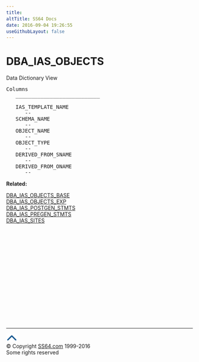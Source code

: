 ```yaml
---
title:
altTitle: SS64 Docs
date: 2016-09-04 19:26:55
useGithubLayout: false
---
```

<!-- #BeginLibraryItem "/Library/head_orad.lbi" --><!-- #EndLibraryItem --><h1>DBA_IAS_OBJECTS </h1><p> Data Dictionary View </p> 
 
<pre>Columns
   ___________________________
 
   IAS_TEMPLATE_NAME
      --
   SCHEMA_NAME
      --
   OBJECT_NAME
      --
   OBJECT_TYPE
      --
   DERIVED_FROM_SNAME
      --
   DERIVED_FROM_ONAME
      --</pre>
<p><b>Related:</b></p>
<p><a href="DBA_IAS_OBJECTS_BASE.html">DBA_IAS_OBJECTS_BASE</a><br>
<a href="DBA_IAS_OBJECTS_EXP.html">DBA_IAS_OBJECTS_EXP</a><br> 
<a href="DBA_IAS_POSTGEN_STMTS.html">DBA_IAS_POSTGEN_STMTS</a><br> 
<a href="DBA_IAS_PREGEN_STMTS.html">DBA_IAS_PREGEN_STMTS</a> <br>
<a href="DBA_IAS_SITES.html">DBA_IAS_SITES</a></p><!-- #BeginLibraryItem "/Library/foot_orad.lbi" --><p>
<!-- oracle-footer -->
<ins class="adsbygoogle" style="display:inline-block;width:300px;height:250px" data-ad-client="ca-pub-6140977852749469" data-ad-slot="4275490898"></ins>
<script>
(adsbygoogle = window.adsbygoogle || []).push({});
</script></p>
<hr>
<div id="bl" class="footer"><a href="DBA_IAS_OBJECTS.html#"><img src="../images/top.png" width="30" height="22" alt="Back to the Top"></a></div>
<div id="br" class="footer, tagline">© Copyright <a href="http://ss64.com/">SS64.com</a> 1999-2016<br>
Some rights reserved</div>
<!-- #EndLibraryItem -->

